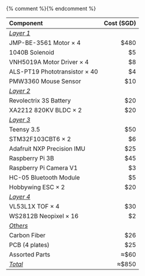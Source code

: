 {% comment %}<!-- markdownlint-disable-file first-line-h1 -->{% endcomment %}

<!--- TODO: Add links to the component list --->

| Component                     | Cost (SGD) |
| :---------------------------- | ---------: |
| <ins>_Layer 1_</ins>          |
| JMP-BE-3561 Motor × 4         |      \$480 |
| 1040B Solenoid                |        \$5 |
| VNH5019A Motor Driver × 4     |        \$8 |
| ALS-PT19 Phototransistor × 40 |        \$4 |
| PMW3360 Mouse Sensor          |       \$10 |
| <ins>_Layer 2_</ins>          |
| Revolectrix 3S Battery        |       \$20 |
| XA2212 820KV BLDC × 2         |       \$20 |
| <ins>_Layer 3_</ins>          |
| Teensy 3.5                    |       \$50 |
| STM32F103CBT6 × 2             |        \$6 |
| Adafruit NXP Precision IMU    |       \$25 |
| Raspberry Pi 3B               |       \$45 |
| Raspberry Pi Camera V1        |        \$3 |
| HC-05 Bluetooth Module        |        \$5 |
| Hobbywing ESC × 2             |       \$20 |
| <ins>_Layer 4_</ins>          |
| VL53L1X TOF × 4               |       \$30 |
| WS2812B Neopixel × 16         |        \$2 |
| <ins>_Others_</ins>           |
| Carbon Fiber                  |       \$26 |
| PCB (4 plates)                |       \$25 |
| Assorted Parts                |      ≈\$60 |
| <ins>_Total_</ins>            |     ≈\$850 |
